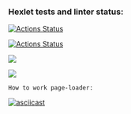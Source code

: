 ### Hexlet tests and linter status:
[![Actions Status](https://github.com/NNbaur/python-project-lvl3/workflows/hexlet-check/badge.svg)](https://github.com/NNbaur/python-project-lvl3/actions)

[![Actions Status](https://github.com/NNbaur/python-project-lvl3/actions/workflows/github-actions-project3.yml/badge.svg)](https://github.com/NNbaur/python-project-lvl3/actions)

<a href="https://codeclimate.com/github/NNbaur/python-project-lvl3/maintainability"><img src="https://api.codeclimate.com/v1/badges/b34a94e5c22cad64295a/maintainability" /></a>

<a href="https://codeclimate.com/github/NNbaur/python-project-lvl3/test_coverage"><img src="https://api.codeclimate.com/v1/badges/b34a94e5c22cad64295a/test_coverage" /></a>


    How to work page-loader:
[![asciicast](https://asciinema.org/a/503708.svg)](https://asciinema.org/a/503708)